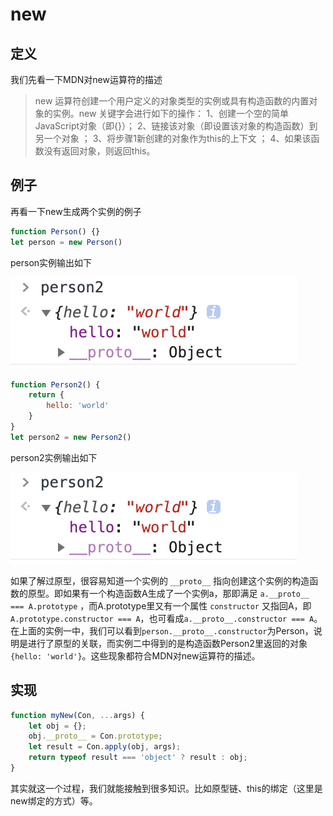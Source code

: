 # new



## 定义

我们先看一下MDN对new运算符的描述

> new 运算符创建一个用户定义的对象类型的实例或具有构造函数的内置对象的实例。new 关键字会进行如下的操作：
> 1、创建一个空的简单JavaScript对象（即{}）；
> 2、链接该对象（即设置该对象的构造函数）到另一个对象 ；
> 3、将步骤1新创建的对象作为this的上下文 ；
> 4、如果该函数没有返回对象，则返回this。



## 例子

再看一下new生成两个实例的例子

``` javascript
function Person() {}
let person = new Person()
```

person实例输出如下

![person console](../shortcut/js/new/2.png)



``` javascript
function Person2() {
    return {
        hello: 'world'
    }
}
let person2 = new Person2()
```

person2实例输出如下

![person2 console](../shortcut/js/new/2.png)



如果了解过原型，很容易知道一个实例的 `__proto__` 指向创建这个实例的构造函数的原型。即如果有一个构造函数A生成了一个实例a，那即满足 `a.__proto__ === A.prototype` ，而A.prototype里又有一个属性 `constructor` 又指回A，即`A.prototype.constructor === A`，也可看成`a.__proto__.constructor === A`。
在上面的实例一中，我们可以看到`person.__proto__.constructor`为Person，说明是进行了原型的关联，而实例二中得到的是构造函数Person2里返回的对象`{hello: 'world'}`。这些现象都符合MDN对new运算符的描述。

## 实现

``` javascript
function myNew(Con, ...args) {
    let obj = {};
    obj.__proto__ = Con.prototype;
    let result = Con.apply(obj, args);
    return typeof result === 'object' ? result : obj;
}
```

其实就这一个过程，我们就能接触到很多知识。比如原型链、this的绑定（这里是new绑定的方式）等。

